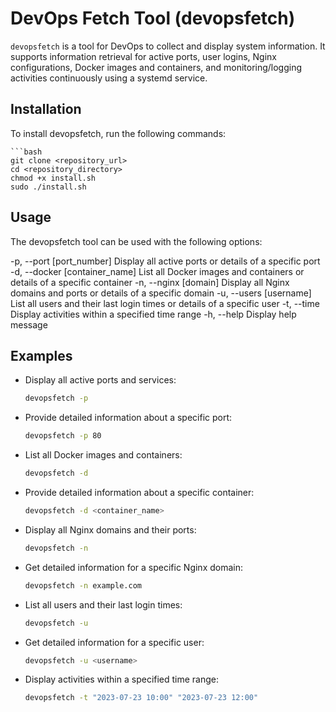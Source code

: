 # DevOps Fetch Tool (devopsfetch)
`devopsfetch` is a tool for DevOps to collect and display system information. It supports information retrieval for active ports, user logins, Nginx configurations, Docker images and containers, and monitoring/logging activities continuously using a systemd service.

## Installation

To install devopsfetch, run the following commands:

    ```bash
    git clone <repository_url>
    cd <repository_directory>
    chmod +x install.sh
    sudo ./install.sh
    

## Usage
The devopsfetch tool can be used with the following options:

-p, --port [port_number] Display all active ports or details of a specific port
-d, --docker [container_name] List all Docker images and containers or details of a specific container
-n, --nginx [domain] Display all Nginx domains and ports or details of a specific domain
-u, --users [username] List all users and their last login times or details of a specific user
-t, --time <start> <end> Display activities within a specified time range
-h, --help Display help message

## Examples

- Display all active ports and services:
    ```bash
    devopsfetch -p
    ```

- Provide detailed information about a specific port:
    ```bash
    devopsfetch -p 80
    ```

- List all Docker images and containers:
    ```bash
    devopsfetch -d
    ```

- Provide detailed information about a specific container:
    ```bash
    devopsfetch -d <container_name>
    ```

- Display all Nginx domains and their ports:
    ```bash
    devopsfetch -n
    ```
    
- Get detailed information for a specific Nginx domain:
     ```bash
    devopsfetch -n example.com
    ```

- List all users and their last login times:
    ```bash
    devopsfetch -u
    ```

- Get detailed information for a specific user:
     ```bash
    devopsfetch -u <username>
    ```

- Display activities within a specified time range:
    ```bash
    devopsfetch -t "2023-07-23 10:00" "2023-07-23 12:00"
    ```
  
